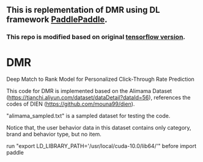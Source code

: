 
## This is replementation of DMR using DL framework [PaddlePaddle](https://github.com/PaddlePaddle/Paddle).


### This repo is modified based on original [tensorflow version](https://github.com/lvze92/DMR).


# DMR
Deep Match to Rank Model for Personalized Click-Through Rate Prediction

This code for DMR is implemented based on the Alimama Dataset (https://tianchi.aliyun.com/dataset/dataDetail?dataId=56), references the codes of DIEN (https://github.com/mouna99/dien).

"alimama_sampled.txt" is a sampled dataset for testing the code.

Notice that, the user behavior data in this dataset contains only category, brand and behavior type, but no item.

run "export LD_LIBRARY_PATH='/usr/local/cuda-10.0/lib64/'" before import paddle
